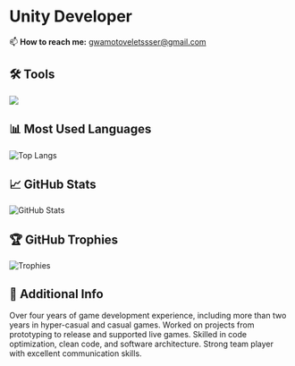 # Unity Developer

📫 **How to reach me:** [gwamotoveletssser@gmail.com](mailto:gwamotoveletssser@gmail.com)

## 🛠 Tools
<p align="left">
  <img src="https://skillicons.dev/icons?i=unity,android,arduino,cpp,c,cs,git,ps,unreal" />
</p>

## 📊 Most Used Languages
![Top Langs](https://github-readme-stats.vercel.app/api/top-langs/?username=SinlessDevil&layout=compact&theme=dark)

## 📈 GitHub Stats
![GitHub Stats](https://github-readme-stats.vercel.app/api?username=SinlessDevil&show_icons=true&theme=dark)

## 🏆 GitHub Trophies
![Trophies](https://github-profile-trophy.vercel.app/?username=SinlessDevil&theme=dark&no-frame=true&row=1)

## 📜 Additional Info
Over four years of game development experience, including more than two years in
hyper-casual and casual games. Worked on projects from prototyping to release and
supported live games. Skilled in code optimization, clean code, and software architecture.
Strong team player with excellent communication skills.
